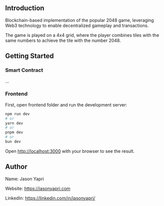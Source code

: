 ## Introduction
Blockchain-based implementation of the popular 2048 game,
leveraging Web3 technology to enable decentralized gameplay and transactions.

The game is played on a 4x4 grid, where the player combines tiles with the same numbers
to achieve the tile with the number 2048.

## Getting Started

### Smart Contract

...

### Frontend

First, open frontend folder and run the development server:

```bash
npm run dev
# or
yarn dev
# or
pnpm dev
# or
bun dev
```

Open [http://localhost:3000](http://localhost:3000) with your browser to see the result.


## Author
Name: Jason Yapri

Website: https://jasonyapri.com

LinkedIn: https://linkedin.com/in/jasonyapri/